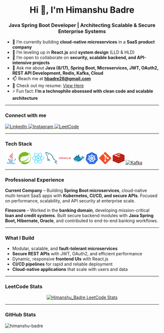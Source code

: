 <h1 align="center">Hi 👋, I'm Himanshu Badre</h1>
<h3 align="center">Java Spring Boot Developer | Architecting Scalable & Secure Enterprise Systems</h3>

- 🔭 I’m currently building **cloud-native microservices** in a **SaaS product company**  
- 🌱 I’m leveling up in **React.js** and **system design** (LLD & HLD)  
- 👯 I’m open to collaborate on **security, scalable backend, and API-intensive projects**  
- 💬 Ask me about **Java (8/17), Spring Boot, Microservices, JWT, OAuth2, REST API Development, Redis, Kafka, Cloud**  
- 📫 Reach me at **hbadre26@gmail.com**  
- 📄 Check out my resume: [View Here](https://drive.google.com/file/d/1-Ej9jgeZ1KYQHn7ojmOfMh4B7XVXjI6c/view?usp=drive_link)  
- ⚡ Fun fact: **I’m a technophile obsessed with clean code and scalable architecture**  

---

### **Connect with me**
<p align="left">
  <a href="linkedin.com/in/himanshu-badre" target="blank">
    <img align="center" src="https://raw.githubusercontent.com/rahuldkjain/github-profile-readme-generator/master/src/images/icons/Social/linked-in-alt.svg" alt="LinkedIn" height="30" width="40" />
  </a>
  <a href="https://instagram.com/himanshu_badre" target="blank">
    <img align="center" src="https://raw.githubusercontent.com/rahuldkjain/github-profile-readme-generator/master/src/images/icons/Social/instagram.svg" alt="Instagram" height="30" width="40" />
  </a>
  <a href="https://leetcode.com/u/Himanshu_Badre/" target="blank">
    <img align="center" src="https://raw.githubusercontent.com/rahuldkjain/github-profile-readme-generator/master/src/images/icons/Social/leetcode.svg" alt="LeetCode" height="30" width="40" />
  </a>
</p>

---

### **Tech Stack**
<p align="left">
  <a href="#"><img src="https://raw.githubusercontent.com/devicons/devicon/master/icons/java/java-original.svg" alt="Java" width="40" height="40"/></a>
  <a href="#"><img src="https://raw.githubusercontent.com/devicons/devicon/master/icons/spring/spring-original.svg" alt="Spring Boot" width="40" height="40"/></a>
  <a href="#"><img src="https://raw.githubusercontent.com/devicons/devicon/master/icons/react/react-original.svg" alt="React.js" width="40" height="40"/></a>
  <a href="#"><img src="https://raw.githubusercontent.com/devicons/devicon/master/icons/mysql/mysql-original.svg" alt="MySQL" width="40" height="40"/></a>
  <a href="#"><img src="https://raw.githubusercontent.com/devicons/devicon/master/icons/oracle/oracle-original.svg" alt="Oracle" width="40" height="40"/></a>
  <a href="#"><img src="https://raw.githubusercontent.com/devicons/devicon/master/icons/docker/docker-original.svg" alt="Docker" width="40" height="40"/></a>
  <a href="#"><img src="https://raw.githubusercontent.com/devicons/devicon/master/icons/kubernetes/kubernetes-plain.svg" alt="Kubernetes" width="40" height="40"/></a>
  <a href="#"><img src="https://raw.githubusercontent.com/devicons/devicon/master/icons/git/git-original.svg" alt="Git" width="40" height="40"/></a>
  <a href="#"><img src="https://raw.githubusercontent.com/devicons/devicon/master/icons/redis/redis-original.svg" alt="Redis" width="40" height="40"/></a>
  <a href="#"><img src="https://raw.githubusercontent.com/devicons/devicon/master/icons/kafka/kafka-original.svg" alt="Kafka" width="40" height="40"/></a>
</p>

---

### **Professional Experience**
**Current Company** – Building **Spring Boot microservices**, cloud-native multi-tenant SaaS apps with **Kubernetes, CI/CD, and secure APIs**. Focused on performance, scalability, and API security at enterprise scale.  

**Finexcore** – Worked in the **banking domain**, developing mission-critical **loan and credit systems**. Built secure backend modules with **Java Spring Boot, Hibernate, Oracle**, and contributed to end-to-end banking workflows.

---

### **What I Build**
- Modular, scalable, and **fault-tolerant microservices**  
- **Secure REST APIs** with JWT, OAuth2, and efficient performance  
- Dynamic, responsive **frontend UIs** with React.js  
- **CI/CD pipelines** for rapid and reliable deployment  
- **Cloud-native applications** that scale with users and data

---

### **LeetCode Stats**
<p align="center">
  <a href="https://leetcode.com/u/Himanshu_Badre/" target="_blank">
    <img src="https://leetcard.jacoblin.cool/Himanshu_Badre?theme=dark&font=Inter&ext=activity" alt="Himanshu_Badre LeetCode Stats" />
  </a>
</p>

---

### **GitHub Stats**
<p><img align="center" src="https://github-readme-stats.vercel.app/api/top-langs?username=himanshu-badre&show_icons=true&locale=en&layout=compact" alt="himanshu-badre" /></p>
